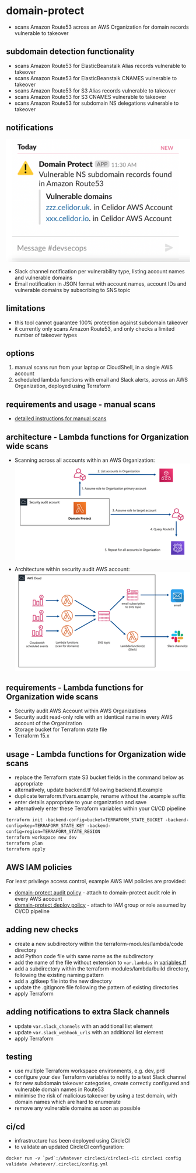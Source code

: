 # domain-protect
* scans Amazon Route53 across an AWS Organization for domain records vulnerable to takeover

## subdomain detection functionality
* scans Amazon Route53 for ElasticBeanstalk Alias records vulnerable to takeover
* scans Amazon Route53 for ElasticBeanstalk CNAMES vulnerable to takeover
* scans Amazon Route53 for S3 Alias records vulnerable to takeover
* scans Amazon Route53 for S3 CNAMES vulnerable to takeover
* scans Amazon Route53 for subdomain NS delegations vulnerable to takeover

## notifications

![Alt text](slack-ns.png?raw=true "Slack notification")

* Slack channel notification per vulnerability type, listing account names and vulnerable domains
* Email notification in JSON format with account names, account IDs and vulnerable domains by subscribing to SNS topic

## limitations
* this tool cannot guarantee 100% protection against subdomain takeover
* it currently only scans Amazon Route53, and only checks a limited number of takeover types

## options
1. manual scans run from your laptop or CloudShell, in a single AWS account
2. scheduled lambda functions with email and Slack alerts, across an AWS Organization, deployed using Terraform

## requirements and usage - manual scans
* [detailed instructions for manual scans](manual-scans/README.md)

## architecture - Lambda functions for Organization wide scans
* Scanning across all accounts within an AWS Organization:
![Alt text](multi-account.png?raw=true "Multi account setup")
  
* Architecture within security audit AWS account:
![Alt text](domain-protect.png?raw=true "Domain Protect architecture")

## requirements - Lambda functions for Organization wide scans
* Security audit AWS Account within AWS Organizations
* Security audit read-only role with an identical name in every AWS account of the Organization
* Storage bucket for Terraform state file  
* Terraform 15.x

## usage - Lambda functions for Organization wide scans
* replace the Terraform state S3 bucket fields in the command below as appropriate
* alternatively, update backend.tf following backend.tf.example
* duplicate terraform.tfvars.example, rename without the .example suffix
* enter details appropriate to your organization and save
* alternatively enter these Terraform variables within your CI/CD pipeline

```
terraform init -backend-config=bucket=TERRAFORM_STATE_BUCKET -backend-config=key=TERRAFORM_STATE_KEY -backend-config=region=TERRAFORM_STATE_REGION
terraform workspace new dev
terraform plan
terraform apply
```

## AWS IAM policies
For least privilege access control, example AWS IAM policies are provided:
* [domain-protect audit policy](aws-iam-policies/domain-protect-audit.json) - attach to domain-protect audit role in every AWS account
* [domain-protect deploy policy](aws-iam-policies/domain-protect-deploy.json) - attach to IAM group or role assumed by CI/CD pipeline

## adding new checks
* create a new subdirectory within the terraform-modules/lambda/code directory
* add Python code file with same name as the subdirectory
* add the name of the file without extension to ```var.lambdas``` in [variables.tf](variables.tf)
* add a subdirectory within the terraform-modules/lambda/build directory, following the existing naming pattern
* add a .gitkeep file into the new directory
* update the .gitignore file following the pattern of existing directories  
* apply Terraform

## adding notifications to extra Slack channels
* update ```var.slack_channels``` with an additional list element
* update ```var.slack_webhook_urls``` with an additional list element
* apply Terraform

## testing
* use multiple Terraform workspace environments, e.g. dev, prd
* configure your dev Terraform variables to notify to a test Slack channel
* for new subdomain takeover categories, create correctly configured and vulnerable domain names in Route53
* minimise the risk of malicious takeover by using a test domain, with domain names which are hard to enumerate
* remove any vulnerable domains as soon as possible

## ci/cd
* infrastructure has been deployed using CircleCI
* to validate an updated CircleCI configuration:
```
docker run -v `pwd`:/whatever circleci/circleci-cli circleci config validate /whatever/.circleci/config.yml
```

